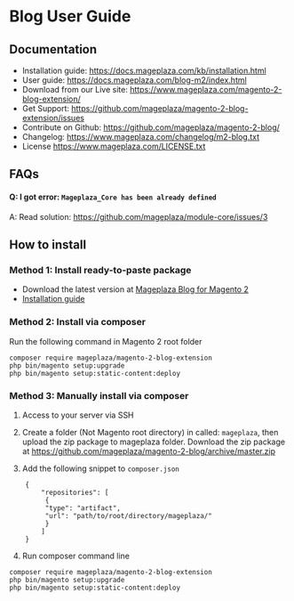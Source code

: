 # Blog User Guide


## Documentation

- Installation guide: https://docs.mageplaza.com/kb/installation.html
- User guide: https://docs.mageplaza.com/blog-m2/index.html
- Download from our Live site: https://www.mageplaza.com/magento-2-blog-extension/
- Get Support: https://github.com/mageplaza/magento-2-blog-extension/issues
- Contribute on Github: https://github.com/mageplaza/magento-2-blog/
- Changelog: https://www.mageplaza.com/changelog/m2-blog.txt
- License https://www.mageplaza.com/LICENSE.txt

## FAQs

#### Q: I got error: `Mageplaza_Core has been already defined`
A: Read solution: https://github.com/mageplaza/module-core/issues/3




## How to install

### Method 1: Install ready-to-paste package

- Download the latest version at [Mageplaza Blog for Magento 2](https://www.mageplaza.com/magento-2-blog/)
-  [Installation guide](https://docs.mageplaza.com/kb/installation.html)

### Method 2: Install via composer

Run the following command in Magento 2 root folder

```
composer require mageplaza/magento-2-blog-extension
php bin/magento setup:upgrade
php bin/magento setup:static-content:deploy
```

### Method 3: Manually install via composer

1. Access to your server via SSH
2. Create a folder (Not Magento root directory) in called: `mageplaza`, then upload the zip package to mageplaza folder.
Download the zip package at https://github.com/mageplaza/magento-2-blog/archive/master.zip

3. Add the following snippet to `composer.json`

```
	{
		"repositories": [
		 {
		 "type": "artifact",
		 "url": "path/to/root/directory/mageplaza/"
		 }
		]
	}
```

4. Run composer command line

```
composer require mageplaza/magento-2-blog-extension
php bin/magento setup:upgrade
php bin/magento setup:static-content:deploy
```
